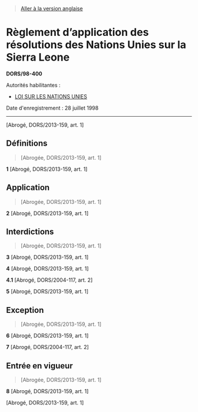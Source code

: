 > [Aller à la version anglaise](/en/Regulations/Statutory%20Orders%20and%20Regulations/98/400.md)

# Règlement d’application des résolutions des Nations Unies sur la Sierra Leone

**DORS/98-400**

Autorités habilitantes : 
- [LOI SUR LES NATIONS UNIES](/fr/Lois/Lois%20révisées%20du%20Canada/U/U-2.md)

Date d'enregistrement : 28 juillet 1998

----------


[Abrogé, DORS/2013-159, art. 1]



## Définitions
> [Abrogée, DORS/2013-159, art. 1]



**1** [Abrogé, DORS/2013-159, art. 1]




## Application
> [Abrogée, DORS/2013-159, art. 1]



**2** [Abrogé, DORS/2013-159, art. 1]




## Interdictions
> [Abrogée, DORS/2013-159, art. 1]



**3** [Abrogé, DORS/2013-159, art. 1]



**4** [Abrogé, DORS/2013-159, art. 1]



**4.1** [Abrogé, DORS/2004-117, art. 2]



**5** [Abrogé, DORS/2013-159, art. 1]




## Exception
> [Abrogée, DORS/2013-159, art. 1]



**6** [Abrogé, DORS/2013-159, art. 1]



**7** [Abrogé, DORS/2004-117, art. 2]




## Entrée en vigueur
> [Abrogée, DORS/2013-159, art. 1]



**8** [Abrogé, DORS/2013-159, art. 1]


[Abrogé, DORS/2013-159, art. 1]



